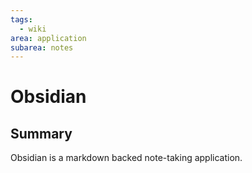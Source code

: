 ```yaml
---
tags:
  - wiki
area: application
subarea: notes
---
```

# Obsidian
## Summary
Obsidian is a markdown backed note-taking application.


